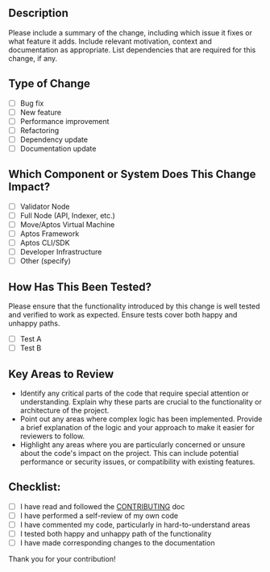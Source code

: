## Description
Please include a summary of the change, including which issue it fixes or what feature it adds. Include relevant motivation, context and documentation as appropriate. List dependencies that are required for this change, if any.

## Type of Change
- [ ] Bug fix
- [ ] New feature
- [ ] Performance improvement
- [ ] Refactoring
- [ ] Dependency update
- [ ] Documentation update

## Which Component or System Does This Change Impact?
- [ ] Validator Node
- [ ] Full Node (API, Indexer, etc.)
- [ ] Move/Aptos Virtual Machine
- [ ] Aptos Framework
- [ ] Aptos CLI/SDK
- [ ] Developer Infrastructure
- [ ] Other (specify)

## How Has This Been Tested?
Please ensure that the functionality introduced by this change is well tested and verified to work as expected. Ensure tests cover both happy and unhappy paths.

- [ ] Test A
- [ ] Test B

## Key Areas to Review
- Identify any critical parts of the code that require special attention or understanding. Explain why these parts are crucial to the functionality or architecture of the project.
- Point out any areas where complex logic has been implemented. Provide a brief explanation of the logic and your approach to make it easier for reviewers to follow.
- Highlight any areas where you are particularly concerned or unsure about the code's impact on the project. This can include potential performance or security issues, or compatibility with existing features.

## Checklist:
- [ ] I have read and followed the [CONTRIBUTING](https://github.com/aptos-labs/aptos-core/blob/main/CONTRIBUTING.md) doc
- [ ] I have performed a self-review of my own code
- [ ] I have commented my code, particularly in hard-to-understand areas
- [ ] I tested both happy and unhappy path of the functionality
- [ ] I have made corresponding changes to the documentation

Thank you for your contribution!
